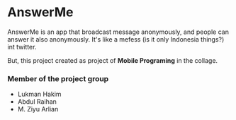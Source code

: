 # AnswerMe

AnswerMe is an app that broadcast message anonymously, and people can answer it also anonymously.
It's like a mefess (is it only Indonesia things?) int twitter. 

But, this project created as project of **Mobile Programing**  in the collage. 


### Member of the project group

- Lukman Hakim
- Abdul Raihan
- M. Ziyu Arlian
